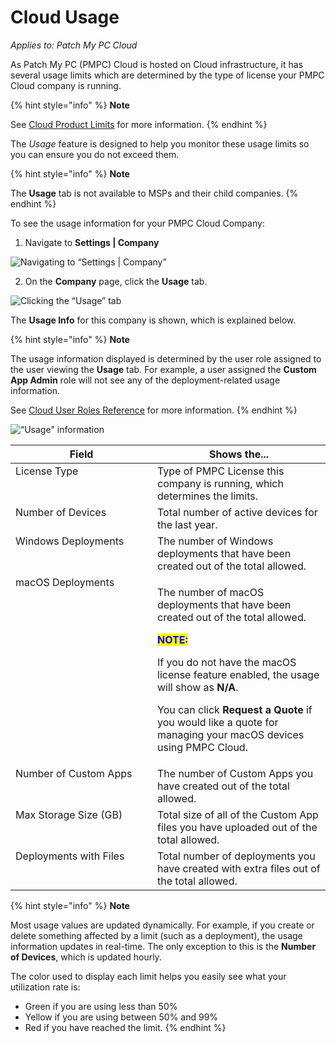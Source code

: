 # Cloud Usage

_Applies to: Patch My PC Cloud_

As Patch My PC (PMPC) Cloud is hosted on Cloud infrastructure, it has several usage limits which are determined by the type of license your PMPC Cloud company is running.

{% hint style="info" %}
**Note**

See [Cloud Product Limits](../../cloud-product-limits.md) for more information.
{% endhint %}

The _Usage_ feature is designed to help you monitor these usage limits so you can ensure you do not exceed them.

{% hint style="info" %}
**Note**

The **Usage** tab is not available to MSPs and their child companies.
{% endhint %}

To see the usage information for your PMPC Cloud Company:

1. Navigate to **Settings | Company**

![Navigating to “Settings | Company”](/_images/image%20%282697%29.png "Navigating to \"Settings | Company\"")

2. On the **Company** page, click the **Usage** tab.

![Clicking the “Usage” tab](/_images/image%20%282698%29.png "Clicking the \"Usage\" tab")

The **Usage Info** for this company is shown, which is explained below.

{% hint style="info" %}
**Note**

The usage information displayed is determined by the user role assigned to the user viewing the **Usage** tab. For example, a user assigned the **Custom App Admin** role will not see any of the deployment-related usage information.

See [Cloud User Roles Reference](../manage-cloud-users/cloud-user-roles-reference.md) for more information.
{% endhint %}

![“Usage&#x22; information](/_images/image%20%282712%29.png "\"Usage&#x22; information")

<table><thead><tr><th width="211" valign="top">Field</th><th valign="top">Shows the...</th></tr></thead><tbody><tr><td valign="top">License Type</td><td valign="top">Type of PMPC License this company is running, which determines the limits.</td></tr><tr><td valign="top">Number of Devices</td><td valign="top">Total number of active devices for the last year.</td></tr><tr><td valign="top">Windows Deployments</td><td valign="top">The number of Windows deployments that have been created out of the total allowed.</td></tr><tr><td valign="top">macOS Deployments</td><td valign="top"><p>The number of macOS deployments that have been created out of the total allowed.</p><p></p><p><mark style="color:blue;"><strong>NOTE:</strong></mark></p><p>If you do not have the macOS license feature enabled, the usage will show as <strong>N/A</strong>.</p><p></p><p>You can click <strong>Request a Quote</strong> if you would like a quote for managing your macOS devices using PMPC Cloud.</p></td></tr><tr><td valign="top">Number of Custom Apps</td><td valign="top">The number of Custom Apps you have created out of the total allowed.</td></tr><tr><td valign="top">Max Storage Size (GB)</td><td valign="top">Total size of all of the Custom App files you have uploaded out of the total allowed.</td></tr><tr><td valign="top">Deployments with Files</td><td valign="top">Total number of deployments you have created with extra files out of the total allowed.</td></tr></tbody></table>

{% hint style="info" %}
**Note**

Most usage values are updated dynamically. For example, if you create or delete something affected by a limit (such as a deployment), the usage information updates in real-time. The only exception to this is the **Number of Devices**, which is updated hourly.

The color used to display each limit helps you easily see what your utilization rate is:

* Green if you are using less than 50%
* Yellow if you are using between 50% and 99%
* Red if you have reached the limit.
{% endhint %}
